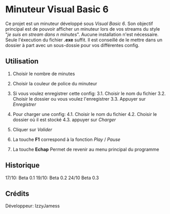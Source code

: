 Minuteur Visual Basic 6
=======================

Ce projet est un minuteur développé sous *Visual Basic 6*.
Son objectif principal est de pouvoir afficher un minuteur lors de vos streams du style "*je suis en stream dans n minutes*".
Aucune installation n'est nécessaire. Seule l'éxecution du fichier __.exe__ suffit.
Il est conseillé de le mettre dans un dossier à part avec un sous-dossie pour vos différentes config.

Utilisation
-----------

1. Choisir le nombre de minutes
2. Choisir la couleur de police du minuteur

3. Si vous voulez enregistrer cette config:
  3.1. Choisir le nom du fichier
  3.2. Choisir le dossier ou vous voulez l'enregistrer
  3.3. Appuyer sur _Enregistrer_
 
4. Pour charger une config:
  4.1. Choisir le nom du fichier
  4.2. Choisir le dossier où il est stocké
  4.3. appuyer sur _Charger_
  
5. Cliquer sur _Valider_

6. La touche **F1** correspond à la fonction _Play_ / _Pause_

7. La touche **Echap** Permet de revenir au menu principal du programme


Historique
----------

17/10: Beta 0.1
19/10: Beta 0.2
24/10 Beta 0.3

Crédits
-------
Développeur: IzzyJamess
